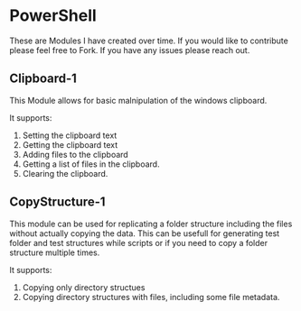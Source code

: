 # PowerShell

These are Modules I have created over time. If you would like to contribute please feel free to Fork. If you have any issues please reach out.

## Clipboard-1
This Module allows for basic malnipulation of the windows clipboard. 

It supports:

1. Setting  the clipboard text
2. Getting the clipboard text
3. Adding files to the clipboard
4. Getting a list of files in the clipboard.
5. Clearing the clipboard.

## CopyStructure-1
This module can be used for replicating a folder structure including the files without actually copying the data. This can be usefull for generating test folder and test structures while scripts or if you need to copy a folder structure multiple times.

It supports:

1. Copying only directory structues
2. Copying directory structures with files, including some file metadata.
